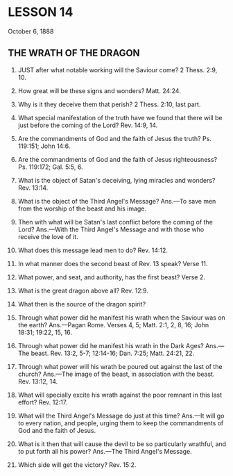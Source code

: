 # LESSON 14
October 6, 1888

## THE WRATH OF THE DRAGON

1. JUST after what notable working will the Saviour come? 2 Thess. 2:9, 10.

2. How great will be these signs and wonders? Matt. 24:24.

3. Why is it they deceive them that perish? 2 Thess. 2:10, last part.

4. What special manifestation of the truth have we found that there will be just before the coming of the Lord? Rev. 14:9, 14.

5. Are the commandments of God and the faith of Jesus the truth? Ps. 119:151; John 14:6.

6. Are the commandments of God and the faith of Jesus righteousness? Ps. 119:172; Gal. 5:5, 6.

7. What is the object of Satan's deceiving, lying miracles and wonders? Rev. 13:14.

8. What is the object of the Third Angel's Message? Ans.—To save men from the worship of the beast and his image.

9. Then with what will be Satan's last conflict before the coming of the Lord? Ans.—With the Third Angel's Message and with those who receive the love of it.

10. What does this message lead men to do? Rev. 14:12.

11. In what manner does the second beast of Rev. 13 speak? Verse 11.

12. What power, and seat, and authority, has the first beast? Verse 2.

13. What is the great dragon above all? Rev. 12:9.

14. What then is the source of the dragon spirit?

15. Through what power did he manifest his wrath when the Saviour was on the earth? Ans.—Pagan Rome. Verses 4, 5; Matt. 2:1, 2, 8, 16; John 18:31; 19:22, 15, 16.

16. Through what power did he manifest his wrath in the Dark Ages? Ans.—The beast. Rev. 13:2, 5-7; 12:14-16; Dan. 7:25; Matt. 24:21, 22.

17. Through what power will his wrath be poured out against the last of the church? Ans.—The image of the beast, in association with the beast. Rev. 13:12, 14.

18. What will specially excite his wrath against the poor remnant in this last effort? Rev. 12:17.

19. What will the Third Angel's Message do just at this time? Ans.—It will go to every nation, and people, urging them to keep the commandments of God and the faith of Jesus.

20. What is it then that will cause the devil to be so particularly wrathful, and to put forth all his power? Ans.—The Third Angel's Message.

21. Which side will get the victory? Rev. 15:2.

